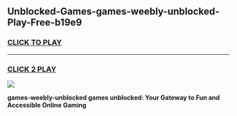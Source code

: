 
## Unblocked-Games-games-weebly-unblocked-Play-Free-b19e9
<h3>
<a href="https://premium76.site?title=games-weebly-unblocked&ref=17A">CLICK TO PLAY</a></h3>
<hr>

<h3>
<a href="https://premium76.site?title=games-weebly-unblocked&ref=17A">CLICK 2 PLAY</a>
  
</h3>

<a href="https://premium76.site?title=games-weebly-unblocked&ref=17A"><img src="https://clearcache.store/games.png"></a>


**games-weebly-unblocked games unblocked: Your Gateway to Fun and Accessible Online Gaming**
